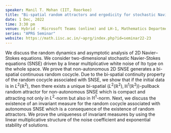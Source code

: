 ```yaml
---
speaker: Manil T. Mohan (IIT, Roorkee)
title: "Bi-spatial random attractors and ergodicity for stochastic Navier–Stokes equations on the whole space"
date: 1 Dec, 2022
time: 3:30 pm
venue: Hybrid - Microsoft Teams (online) and LH-1, Mathematics Department
series: "APRG Seminar"
website: https://math.iisc.ac.in/~aprg/index.php?id=seminar22-23
---
```


We discuss the random dynamics and asymptotic analysis of 2D Navier–Stokes equations. We consider two-dimensional
stochastic Navier-Stokes equations (SNSE) driven by a linear multiplicative white noise of Ito type on the whole space.
We prove that non-autonomous 2D SNSE generates a bi-spatial continuous random cocycle. Due to the bi-spatial continuity
property of the random cocycle associated with SNSE, we show that if the initial data is in $L^2(\mathbb{R}^2)$, then
there exists a unique bi-spatial $(L^2(\mathbb{R}^2), \mathbb{H}^1(\mathbb{R}^2))$-pullback random attractor for
non-autonomous SNSE which is compact and attracting not only in $L^2$-norm but also in $\mathbb{H}^1$-norm. Next, we
discuss the existence of an invariant measure for the random cocycle associated with autonomous SNSE which is a
consequence of the existence of random attractors. We prove the uniqueness of invariant measures  by using the
linear multiplicative structure of the noise coefficient and exponential stability of solutions.
